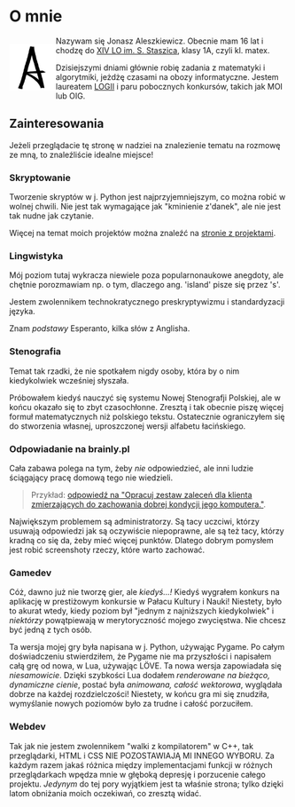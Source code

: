 <div lang="pl">

# O mnie

<div style="float: left; width: 6em;">

![logo "A"](aleshkevich-logo.png)

</div>

Nazywam się Jonasz Aleszkiewicz. Obecnie mam 16 lat i chodzę do [XIV LO im. S. Staszica](https://staszic.waw.pl), klasy 1A, czyli kl. matex.

Dzisiejszymi dniami głównie robię zadania z matematyki i algorytmiki, jeżdżę czasami na obozy informatyczne. Jestem laureatem [LOGII](http://logia.oeiizk.waw.pl/) i paru pobocznych konkursów, takich jak MOI lub OIG.

## Zainteresowania

Jeżeli przeglądacie tę stronę w nadziei na znalezienie tematu na rozmowę ze mną, to znaleźliście idealne miejsce!


### Skryptowanie

Tworzenie skryptów w j. Python jest najprzyjemniejszym, co można robić w wolnej chwili. Nie jest tak wymagające jak "kminienie z'danek", ale nie jest tak nudne jak czytanie.

Więcej na temat moich projektów można znaleźć na [stronie z projektami](projekty.md).

### Lingwistyka

Mój poziom tutaj wykracza niewiele poza popularnonaukowe anegdoty, ale chętnie porozmawiam np. o tym, dlaczego ang. 'island' pisze się przez 's'.

Jestem zwolennikem technokratycznego preskryptywizmu i standardyzacji języka.

Znam *podstawy* Esperanto, kilka słów z Anglisha.

### Stenografia

Temat tak rzadki, że nie spotkałem nigdy osoby, która by o nim kiedykolwiek wcześniej słyszała.

Próbowałem kiedyś nauczyć się systemu Nowej Stenografji Polskiej, ale w końcu okazało się to zbyt czasochłonne. Zresztą i tak obecnie piszę więcej formuł matematycznych niż polskiego tekstu. Ostatecznie ograniczyłem się do stworzenia własnej, uproszczonej wersji alfabetu łacińskiego. 

### Odpowiadanie na brainly.pl

Cała zabawa polega na tym, żeby *nie* odpowiedzieć, ale inni ludzie ściągający pracę domową tego nie wiedzieli.

> Przykład: [odpowiedź na "Opracuj zestaw zaleceń dla klienta zmierzających do zachowania dobrej kondycji jego komputera."](brainly.png).

Największym problemem są administratorzy. Są tacy uczciwi, którzy usuwają odpowiedzi jak są oczywiście niepoprawne, ale są też tacy, którzy kradną co się da, żeby mieć więcej punktów. Dlatego dobrym pomysłem jest robić screenshoty rzeczy, które warto zachować.

### Gamedev

Cóż, dawno już nie tworzę gier, ale *kiedyś...!* Kiedyś wygrałem konkurs na aplikację w prestiżowym konkursie w Pałacu Kultury i Nauki! Niestety, było to akurat wtedy, kiedy poziom był "jednym z najniższych kiedykolwiek" i *niektórzy* powątpiewają w merytoryczność mojego zwycięstwa. Nie chcesz być jedną z tych osób.

Ta wersja mojej gry była napisana w j. Python, używając Pygame. Po całym doświadczeniu stwierdziłem, że Pygame nie ma przyszłości i napisałem całą grę od nowa, w Lua, używając LÖVE. Ta nowa wersja zapowiadała się *niesamowicie*. Dzięki szybkości Lua dodałem *renderowane na bieżąco, dynamiczne cienie*, postać była *animowana,* *całość wektorowa*, wyglądała dobrze na każdej rozdzielczości! Niestety, w końcu gra mi się znudziła, wymyślanie nowych poziomów było za trudne i całość porzuciłem.

### Webdev

Tak jak nie jestem zwolennikem "walki z kompilatorem" w C++, tak przeglądarki, HTML i CSS NIE POZOSTAWIAJĄ MI INNEGO WYBORU. Za każdym razem jakaś różnica między implementacjami funkcji w różnych przeglądarkach wpędza mnie w głęboką depresję i porzucenie całego projektu. *Jedynym* do tej pory wyjątkiem jest ta właśnie strona; tylko dzięki latom obniżania moich oczekiwań, co zresztą widać.
